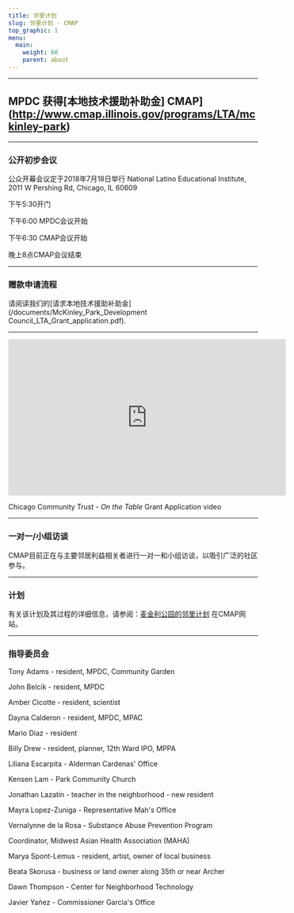 ```yaml
---
title: 邻里计划
slug: 邻里计划 - CMAP
top_graphic: 1
menu:
  main:
    weight: 60
    parent: about
---
```


***
## MPDC 获得[本地技术援助补助金] CMAP](http://www.cmap.illinois.gov/programs/LTA/mckinley-park)
***
### 公开初步会议

公众开幕会议定于2018年7月18日举行 National Latino Educational Institute, 2011 W Pershing Rd, Chicago, IL 60609

下午5:30开门

下午6:00 MPDC会议开始

下午6:30 CMAP会议开始

晚上8点CMAP会议结束

***

### 赠款申请流程
请阅读我们的[请求本地技术援助补助金](/documents/McKinley_Park_Development Council_LTA_Grant_application.pdf).

***
<iframe width="560" height="315" src="https://www.youtube.com/embed/bAoHvvL1Gkc" frameborder="0" allow="autoplay; encrypted-media" allowfullscreen></iframe>

Chicago Community Trust - *On the Table* Grant Application video
***
  
### 一对一/小组访谈

CMAP目前正在与主要邻居利益相关者进行一对一和小组访谈，以吸引广泛的社区参与。
***

### 计划

有关该计划及其过程的详细信息，请参阅：[麦金利公园的邻里计划](http://www.cmap.illinois.gov/programs/LTA/mckinley-park) 在CMAP网站。


***

### 指导委员会

Tony Adams - resident, MPDC, Community Garden

John 	Belcik - resident,	MPDC

Amber	Cicotte	- resident, scientist

Dayna	Calderon - resident,	MPDC, MPAC

Mario Diaz - resident

Billy	Drew -	resident, planner, 12th Ward IPO, MPPA

Liliana	Escarpita	- Alderman Cardenas' Office

Kensen	Lam	 - Park Community Church

Jonathan Lazatin -	teacher in the neighborhood - new resident

Mayra	Lopez-Zuniga - Representative Mah's Office

Vernalynne de la Rosa -	Substance Abuse Prevention Program 

Coordinator, Midwest Asian Health Association (MAHA)

Marya	Spont-Lemus -	resident, artist, owner of local business

Beata	Skorusa	- business or land owner along 35th or near Archer

Dawn	Thompson -	Center for Neighborhood Technology

Javier	Yañez	- Commissioner Garcia's Office
